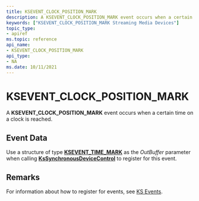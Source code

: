 ```yaml
---
title: KSEVENT_CLOCK_POSITION_MARK
description: A KSEVENT_CLOCK_POSITION_MARK event occurs when a certain time on a clock is reached.
keywords: ["KSEVENT_CLOCK_POSITION_MARK Streaming Media Devices"]
topic_type:
- apiref
ms.topic: reference
api_name:
- KSEVENT_CLOCK_POSITION_MARK
api_type:
- NA
ms.date: 10/11/2021
---
```


# KSEVENT_CLOCK_POSITION_MARK

A **KSEVENT_CLOCK_POSITION_MARK** event occurs when a certain time on a clock is reached.

## Event Data

Use a structure of type [**KSEVENT_TIME_MARK**](/windows-hardware/drivers/ddi/ks/ns-ks-ksevent_time_mark) as the *OutBuffer* parameter when calling [**KsSynchronousDeviceControl**](/windows-hardware/drivers/ddi/ksproxy/nf-ksproxy-kssynchronousdevicecontrol) to register for this event.

## Remarks

For information about how to register for events, see [KS Events](./ks-events.md).
